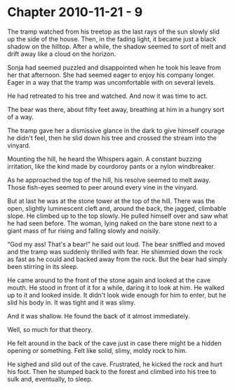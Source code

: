 # Chapter 2010-11-21 - 9

The tramp watched from his treetop as the last rays of the sun slowly slid up the side of the house.
Then, in the fading light, it became just a black shadow on the hilltop.  After a while, the shadow
seemed to sort of melt and drift away like a cloud on the horizon.

Sonja had seemed puzzled and disappointed when he took his leave from her that afternoon.  She had
seemed eager to enjoy his company longer.  Eager in a way that the tramp was uncomfortable with
on several levels.

He had retreated to his tree and watched.   And now it was time to act.

The bear was there, about fifty feet away, breathing at him in a hungry sort of a way.

The tramp gave her a dismissive glance in the dark to give himself courage he didn't feel, then
he slid down his tree and crossed the stream into the vinyard.

Mounting the hill, he heard the Whispers again.  A constant buzzing irritation, like the kind made
by courdoroy pants or a nylon windbreaker.

As he approached the top of the hill, his resolve seemed to melt away.  Those fish-eyes seemed to
peer around every vine in the vinyard.

But at last he was at the stone tower at the top of the hill.  There was the open, slightly luminescent
cleft and, around the back, the jagged, climbable slope.  He climbed up to the top slowly.  He pulled himself
over and saw what he had seen before.  The woman, lying naked on the bare stone next to a giant mass of fur
rising and falling slowly and noisily.

“God my ass! That's a bear!” he said out loud.  The bear sniffled and moved and the tramp was suddenly thrilled
with fear.  He shimmied down the rock as fast as he could and backed away from the rock.  But the bear had simply
been stirring in its sleep.

He came around to the front of the stone again and looked at the cave mouth.  He stood in front of it for a while,
daring it to look at him.  He walked up to it and looked inside.  It didn't look wide enough for him to enter,
but he slid his body in.  It was tight and it was slimy.

And it was shallow.  He found the back of it almost immediately.

Well, so much for that theory.

He felt around in the back of the cave just in case there might be a hidden opening or something.  Felt like solid,
slimy, moldy rock to him.

He sighed and slid out of the cave.  Frustrated, he kicked the rock and hurt his foot.  Then he stumped back to
the forest and climbed into his tree to sulk and, eventually, to sleep.
